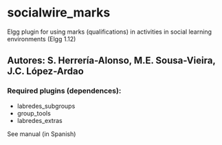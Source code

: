 # socialwire_marks
Elgg plugin for using marks (qualifications) in activities in social learning environments (Elgg 1.12)
## Autores: S. Herrería-Alonso, M.E. Sousa-Vieira, J.C. López-Ardao
### Required plugins (dependences): 
- labredes_subgroups
- group_tools
- labredes_extras

See manual (in Spanish)
